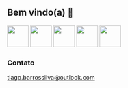 ## Bem vindo(a) 👋
<div style="display: inline_block">
  <img width=50em src="https://cdn-icons-png.flaticon.com/128/5968/5968292.png"/>
  <img width=50em src="https://cdn-icons-png.flaticon.com/128/5968/5968350.png"/>
  <img width=50em src="https://cdn-icons-png.flaticon.com/128/3665/3665923.png"/>
  <img width=50em src="https://cdn-icons-png.flaticon.com/128/6132/6132222.png"/>
  <img width=50em src="https://cdn-icons-png.flaticon.com/128/226/226777.png"/>
</div>
<div>
  <h3>Contato</h3>
  <a href="mailto: tiago.barrossilva@outlook.com">tiago.barrossilva@outlook.com</a>
</div>

